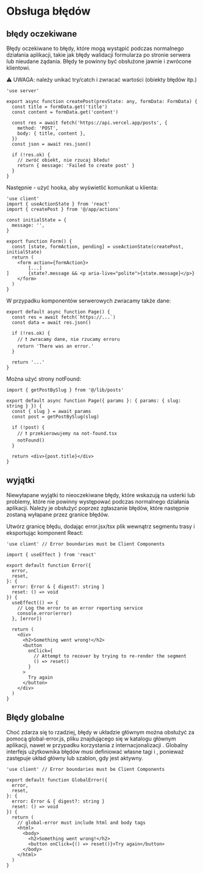 # Obsługa błędów

## błędy oczekiwane

Błędy oczekiwane to błędy, które mogą wystąpić podczas normalnego działania aplikacji, takie jak błędy walidacji formularza po stronie serwera lub nieudane żądania. Błędy te powinny być obsłużone jawnie i zwrócone klientowi.

⚠️ UWAGA: należy unikać try/catch i zwracać wartości (obiekty błędów itp.)

```tsx
'use server'
 
export async function createPost(prevState: any, formData: FormData) {
  const title = formData.get('title')
  const content = formData.get('content')
 
  const res = await fetch('https://api.vercel.app/posts', {
    method: 'POST',
    body: { title, content },
  })
  const json = await res.json()
 
  if (!res.ok) {
    // zwróć obiekt, nie rzucaj błedu!
    return { message: 'Failed to create post' }
  }
}
```

Następnie - użyć hooka, aby wyświetlić komunikat u klienta:

```tsx
'use client'
import { useActionState } from 'react'
import { createPost } from '@/app/actions'
 
const initialState = {
  message: '',
}
 
export function Form() {
  const [state, formAction, pending] = useActionState(createPost, initialState)
  return (
    <form action={formAction}>
        [...]
]       {state?.message && <p aria-live="polite">{state.message}</p>}
    </form>
  )
}
```

W przypadku komponentów serwerowych zwracamy także dane:

```tsx
export default async function Page() {
  const res = await fetch(`https://...`)
  const data = await res.json()
 
  if (!res.ok) {
    // ❗ zwracamy dane, nie rzucamy erroru
    return 'There was an error.'
  }
 
  return '...'
}
```

Można użyć strony notFound:

```tsx
import { getPostBySlug } from '@/lib/posts'
 
export default async function Page({ params }: { params: { slug: string } }) {
  const { slug } = await params
  const post = getPostBySlug(slug)
 
  if (!post) {
    // ❗ przekierowujemy na not-found.tsx
    notFound()
  }
 
  return <div>{post.title}</div>
}
```

## wyjątki

Niewyłapane wyjątki to nieoczekiwane błędy, które wskazują na usterki lub problemy, które nie powinny występować podczas normalnego działania aplikacji. Należy je obsłużyć poprzez zgłaszanie błędów, które następnie zostaną wyłapane przez granice błędów.

Utwórz granicę błędu, dodając error.jsx/tsx plik wewnątrz segmentu trasy i eksportując komponent React:

```tsx
'use client' // Error boundaries must be Client Components
 
import { useEffect } from 'react'
 
export default function Error({
  error,
  reset,
}: {
  error: Error & { digest?: string }
  reset: () => void
}) {
  useEffect(() => {
    // Log the error to an error reporting service
    console.error(error)
  }, [error])
 
  return (
    <div>
      <h2>Something went wrong!</h2>
      <button
        onClick={
          // Attempt to recover by trying to re-render the segment
          () => reset()
        }
      >
        Try again
      </button>
    </div>
  )
}
```

## Błędy globalne

Choć zdarza się to rzadziej, błędy w układzie głównym można obsłużyć za pomocą global-error.js, pliku znajdującego się w katalogu głównym aplikacji, nawet w przypadku korzystania z internacjonalizacji . Globalny interfejs użytkownika błędów musi definiować własne tagi <html>i <body>, ponieważ zastępuje układ główny lub szablon, gdy jest aktywny.

```tsx
'use client' // Error boundaries must be Client Components
 
export default function GlobalError({
  error,
  reset,
}: {
  error: Error & { digest?: string }
  reset: () => void
}) {
  return (
    // global-error must include html and body tags
    <html>
      <body>
        <h2>Something went wrong!</h2>
        <button onClick={() => reset()}>Try again</button>
      </body>
    </html>
  )
}
```